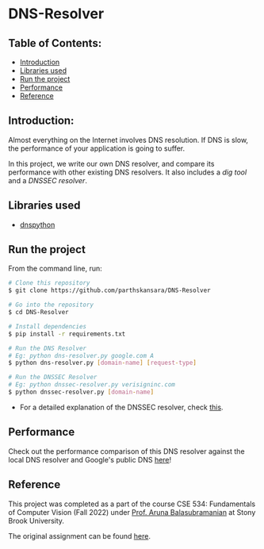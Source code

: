 # DNS-Resolver

## Table of Contents:
* [Introduction](#introduction)
* [Libraries used](#libraries-used)
* [Run the project](#run-the-project)
* [Performance](#performance)
* [Reference](#reference)

## Introduction:
Almost everything on the Internet involves DNS resolution. If DNS is slow, the
performance of your application is going to suffer.

In this project, we write our own DNS resolver, and compare its performance with other existing DNS resolvers. It also includes a *dig tool* and a *DNSSEC resolver*.

## Libraries used
* [dnspython](https://pypi.org/project/dnspython/)

## Run the project

From the command line, run:


```bash
# Clone this repository
$ git clone https://github.com/parthskansara/DNS-Resolver

# Go into the repository
$ cd DNS-Resolver

# Install dependencies
$ pip install -r requirements.txt

# Run the DNS Resolver
# Eg: python dns-resolver.py google.com A
$ python dns-resolver.py [domain-name] [request-type]

# Run the DNSSEC Resolver
# Eg: python dnssec-resolver.py verisigninc.com
$ python dnssec-resolver.py [domain-name]

```
* For a detailed explanation of the DNSSEC resolver, check [this](https://github.com/parthskansara/DNS-Resolver/blob/main/DNSSEC%20Implementation.pdf).


## Performance
Check out the performance comparison of this DNS resolver against the local DNS resolver and Google's public DNS [here](https://github.com/parthskansara/DNS-Resolver/blob/main/compare.pdf)!

## Reference
This project was completed as a part of the course CSE 534: Fundamentals of Computer Vision (Fall 2022) under [Prof. Aruna Balasubramanian](https://www.cs.stonybrook.edu/people/faculty/ArunaBalasubramanian) at Stony Brook University.


The original assignment can be found [here](https://drive.google.com/file/d/1_DbFCx03tswdxjzVQf_-hGMb6fFczmvz/view?usp=sharing).

